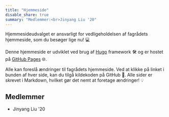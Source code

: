 ```yaml
---
title: "Hjemmeside"
disable_share: true
summary: "Medlemmer:<br>Jinyang Liu '20"
---
```


Hjemmesideudvalget er ansvarligt for vedligeholdelsen af fagrådets hjemmeside, som du besøger lige nu! 💻

Denne hjemmeside er udviklet ved brug af [Hugo](https://gohugo.io/) framework 🛠️ og er hostet på [GitHub Pages](https://github.com/Det-Faellesmatematiske-Fagrad/det-faellesmatematiske-fagrad.github.io) 🌐.

Alle kan foreslå ændringer til fagrådets hjemmeside. Ved at klikke på linket i bunden af hver side, kan du tilgå kildekoden på GitHub 📜. Alle sider er skrevet i Markdown, hvilket gør det nemt at foretage ændringer! 💡

## Medlemmer

- Jinyang Liu '20

